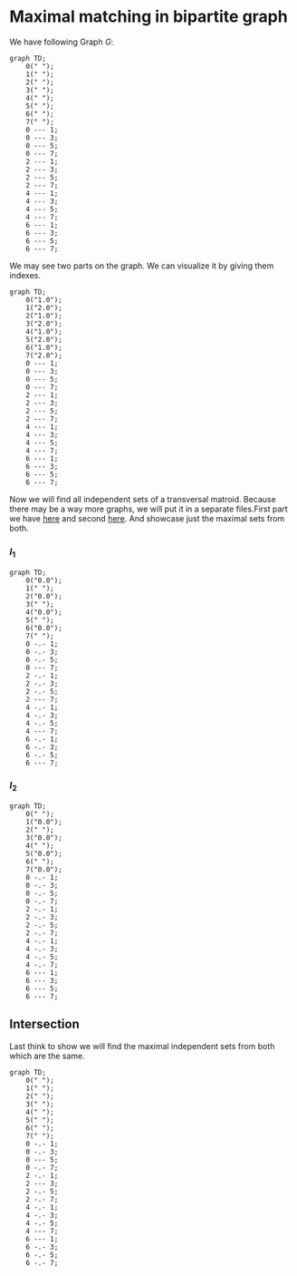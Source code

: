 # Maximal matching in bipartite graph

We have following Graph $G$:

```mermaid
graph TD;
	0(" ");
	1(" ");
	2(" ");
	3(" ");
	4(" ");
	5(" ");
	6(" ");
	7(" ");
	0 --- 1;
	0 --- 3;
	0 --- 5;
	0 --- 7;
	2 --- 1;
	2 --- 3;
	2 --- 5;
	2 --- 7;
	4 --- 1;
	4 --- 3;
	4 --- 5;
	4 --- 7;
	6 --- 1;
	6 --- 3;
	6 --- 5;
	6 --- 7;
```

We may see two parts on the graph. We can visualize it by giving them indexes.

```mermaid
graph TD;
	0("1.0");
	1("2.0");
	2("1.0");
	3("2.0");
	4("1.0");
	5("2.0");
	6("1.0");
	7("2.0");
	0 --- 1;
	0 --- 3;
	0 --- 5;
	0 --- 7;
	2 --- 1;
	2 --- 3;
	2 --- 5;
	2 --- 7;
	4 --- 1;
	4 --- 3;
	4 --- 5;
	4 --- 7;
	6 --- 1;
	6 --- 3;
	6 --- 5;
	6 --- 7;
```

Now we will find all independent sets of a transversal matroid. Because there may be a way more graphs, we will put it in a separate files.First part we have [here](./../output/3(1).md) and second [here](./../output/3(2).md). And showcase just the maximal sets from both.

### $I_{1}$

```mermaid
graph TD;
	0("0.0");
	1(" ");
	2("0.0");
	3(" ");
	4("0.0");
	5(" ");
	6("0.0");
	7(" ");
	0 -.- 1;
	0 -.- 3;
	0 -.- 5;
	0 --- 7;
	2 -.- 1;
	2 -.- 3;
	2 -.- 5;
	2 --- 7;
	4 -.- 1;
	4 -.- 3;
	4 -.- 5;
	4 --- 7;
	6 -.- 1;
	6 -.- 3;
	6 -.- 5;
	6 --- 7;
```

### $I_{2}$

```mermaid
graph TD;
	0(" ");
	1("0.0");
	2(" ");
	3("0.0");
	4(" ");
	5("0.0");
	6(" ");
	7("0.0");
	0 -.- 1;
	0 -.- 3;
	0 -.- 5;
	0 -.- 7;
	2 -.- 1;
	2 -.- 3;
	2 -.- 5;
	2 -.- 7;
	4 -.- 1;
	4 -.- 3;
	4 -.- 5;
	4 -.- 7;
	6 --- 1;
	6 --- 3;
	6 --- 5;
	6 --- 7;
```

## Intersection

Last think to show we will find the maximal independent sets from both which are the same.

```mermaid
graph TD;
	0(" ");
	1(" ");
	2(" ");
	3(" ");
	4(" ");
	5(" ");
	6(" ");
	7(" ");
	0 -.- 1;
	0 -.- 3;
	0 --- 5;
	0 -.- 7;
	2 -.- 1;
	2 --- 3;
	2 -.- 5;
	2 -.- 7;
	4 -.- 1;
	4 -.- 3;
	4 -.- 5;
	4 --- 7;
	6 --- 1;
	6 -.- 3;
	6 -.- 5;
	6 -.- 7;
```

